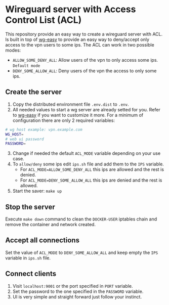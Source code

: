 # Wireguard server with Access Control List (ACL)

This repository provide an easy way to create a wireguard server with ACL.
Is built in top of [wg-easy](https://github.com/wg-easy/wg-easy) to provide an easy way to deny/accept only access to the vpn users to some ips.
The ACL can work in two possible modes:

- `ALLOW_SOME_DENY_ALL`: Allow users of the vpn to only access some ips. `Default mode`
- `DENY_SOME_ALLOW_ALL`: Deny users of the vpn the access to only some ips.

## Create the server

1. Copy the distributed environment file `.env.dist` to `.env`.
2. All needed values to start a wg server are already setted for you.
   Refer to [wg-easy](https://github.com/wg-easy/wg-easy) if you want to customize it more.
   For a minimum of configuration there are only 2 required variables:

```BASH
# wg host example: vpn.example.com
WG_HOST=
# web ui password
PASSWORD=
```

3. Change if needed the default `ACL_MODE` variable depending on your use case.
4. To `allow/deny` some ips edit `ips.sh` file and add them to the `IPS` variable.
   - For `ACL_MODE=ALLOW_SOME_DENY_ALL` this ips are allowed and the rest is denied.
   - For `ACL_MODE=DENY_SOME_ALLOW_ALL` this ips are denied and the rest is allowed.
5. Start the saver: `make up`

## Stop the server

Execute `make down` command to clean the `DOCKER-USER` iptables chain and remove the container and network created.

## Accept all connections

Set the value of `ACL_MODE` to `DENY_SOME_ALLOW_ALL` and keep empty the `IPS` variable in `ips.sh` file.

## Connect clients

1. Visit `localhost:9001` or the port specified in `PORT` variable.
2. Set the password to the one specified in the `PASSWORD` variable.
3. UI is very simple and straight forward just follow your instinct.
